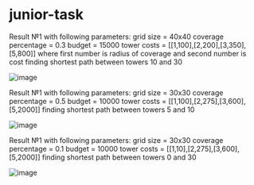 
# junior-task
Result №1
with following parameters:
grid size = 40х40
coverage percentage = 0.3
budget = 15000
tower costs = [[1,100],[2,200],[3,350],[5,800]] where first number is radius of coverage and second number is cost
finding shortest path between towers 10 and 30

![image](https://github.com/haghehog-hee/junior-task/assets/110155576/57a283b3-09ca-4bdf-94f1-4167cc86e9f2)

Result №1
with following parameters:
grid size = 30х30
coverage percentage = 0.5
budget = 10000
tower costs = [[1,100],[2,275],[3,600],[5,2000]]
finding shortest path between towers 5 and 10

![image](https://github.com/haghehog-hee/junior-task/assets/110155576/f39aeb1b-9c1e-4527-8d58-8d2c1cc3644e)

Result №1
with following parameters:
grid size = 30х30
coverage percentage = 0.1
budget = 10000
tower costs = [[1,10],[2,275],[3,600],[5,2000]]
finding shortest path between towers 0 and 30

![image](https://github.com/haghehog-hee/junior-task/assets/110155576/92d2119e-765b-417a-8ec6-e6eedfd0891b)

